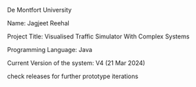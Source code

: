 De Montfort University

Name: Jagjeet Reehal

Project Title: Visualised Traffic Simulator With Complex Systems

Programming Language: Java

Current Version of the system: V4 (21 Mar 2024)

check releases for further prototype iterations
